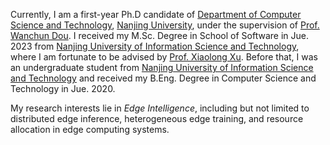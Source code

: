 Currently, I am a first-year Ph.D candidate of [Department of Computer Science and Technology](https://cs.nju.edu.cn/main.htm), [Nanjing University](https://www.nju.edu.cn/), under the supervision of [Prof. Wanchun Dou](https://cs.nju.edu.cn/douwanchun/index.htm). I received my M.Sc. Degree in School of Software in Jue. 2023 from [Nanjing University of Information Science and Technology](https://www.nuist.edu.cn/), where I am fortunate to be advised by [Prof. Xiaolong Xu](https://faculty.nuist.edu.cn/xuxiaolong/zh_CN/index.htm). Before that, I was an undergraduate student from [Nanjing University of Information Science and Technology](https://www.nuist.edu.cn/) and received my B.Eng. Degree in Computer Science and Technology in Jue. 2020.

My research interests lie in *Edge Intelligence*, including but not limited to distributed edge inference, heterogeneous edge training, and resource allocation in edge computing systems.
